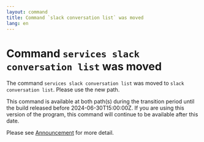 ```yaml
---
layout: command
title: Command `slack conversation list` was moved
lang: en
---
```


# Command `services slack conversation list` was moved

The command `services slack conversation list` was moved to `slack conversation list`. Please use the new path.

This command is available at both path(s) during the transition period until the build released before 2024-06-30T15:00:00Z. If you are using this version of the program, this command will continue to be available after this date.

Please see [Announcement](https://github.com/watermint/toolbox/discussions/797) for more detail.


